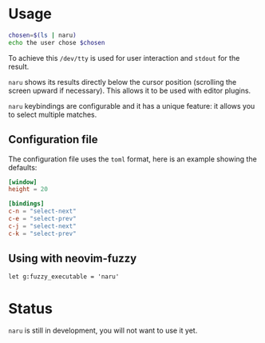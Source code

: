 # Usage

```bash
chosen=$(ls | naru)
echo the user chose $chosen
```

To achieve this `/dev/tty` is used for user interaction and `stdout` for the result.

`naru` shows its results directly below the cursor position (scrolling the screen upward if necessary). This allows it to be used with editor plugins.

`naru` keybindings are configurable and it has a unique feature: it allows you to select multiple matches.

## Configuration file

The configuration file uses the `toml` format, here is an example showing the defaults:


```toml
[window]
height = 20

[bindings]
c-n = "select-next"
c-e = "select-prev"
c-j = "select-next"
c-k = "select-prev"
```

## Using with neovim-fuzzy

```vim
let g:fuzzy_executable = 'naru'
```
 
# Status

`naru` is still in development, you will not want to use it yet.
